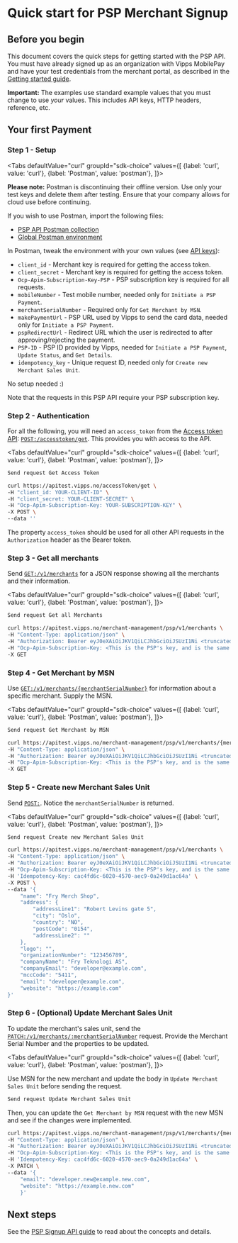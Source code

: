 <!-- START_METADATA
---
title: Quick start for the PSP Merchant Sign up
sidebar_label: Signup Quick start
sidebar_position: 50
description: Quick steps for getting started with the PSP Merchant Signup.
pagination_next: null
pagination_prev: null
---

import ApiSchema from '@theme/ApiSchema';
import Tabs from '@theme/Tabs';
import TabItem from '@theme/TabItem';

END_METADATA -->

# Quick start for PSP Merchant Signup

## Before you begin

This document covers the quick steps for getting started with the PSP API.
You must have already signed up as an organization with Vipps MobilePay and have
your test credentials from the merchant portal, as described in the
[Getting started guide](https://developer.vippsmobilepay.com/docs/getting-started).

**Important:** The examples use standard example values that you must change to
use *your* values. This includes API keys, HTTP headers, reference, etc.

## Your first Payment

### Step 1 - Setup

<Tabs
defaultValue="curl"
groupId="sdk-choice"
values={[
{label: 'curl', value: 'curl'},
{label: 'Postman', value: 'postman'},
]}>
<TabItem value="postman">

**Please note:** Postman is discontinuing their offline version. Use only your test keys and delete them after testing. Ensure that your company allows for cloud use before continuing.

If you wish to use Postman, import the following files:

* [PSP API Postman collection](/tools/vipps-psp-v3-api-postman-collection.json)
* [Global Postman environment](https://github.com/vippsas/vipps-developers/blob/master/tools/vipps-api-global-postman-environment.json)

In Postman, tweak the environment with your own values (see
[API keys](https://developer.vippsmobilepay.com/docs/common-topics/api-keys/)):

* `client_id` - Merchant key is required for getting the access token.
* `client_secret` - Merchant key is required for getting the access token.
* `Ocp-Apim-Subscription-Key-PSP` - PSP subscription key is required for all requests.
* `mobileNumber` - Test mobile number, needed only for `Initiate a PSP Payment`.
* `merchantSerialNumber` - Required only for `Get Merchant by MSN`.
* `makePaymentUrl` - PSP URL used by Vipps to send the card data, needed only for `Initiate a PSP Payment`.
* `pspRedirectUrl` - Redirect URL which the user is redirected to after approving/rejecting the payment.
* `PSP-ID` - PSP ID provided by Vipps, needed for `Initiate a PSP Payment`, `Update Status`, and `Get Details`.
* `idempotency_key` - Unique request ID, needed only for `Create new Merchant Sales Unit`.

</TabItem>
<TabItem value="curl">

No setup needed :)

</TabItem>
</Tabs>

Note that the requests in this PSP API require your PSP subscription key.

### Step 2 - Authentication

For all the following, you will need an `access_token` from the
[Access token API](https://developer.vippsmobilepay.com/docs/APIs/access-token-api):
[`POST:/accesstoken/get`](https://developer.vippsmobilepay.com/api/access-token#tag/Authorization-Service/operation/fetchAuthorizationTokenUsingPost).
This provides you with access to the API.

<Tabs
defaultValue="curl"
groupId="sdk-choice"
values={[
{label: 'curl', value: 'curl'},
{label: 'Postman', value: 'postman'},
]}>
<TabItem value="postman">

```bash
Send request Get Access Token
```

</TabItem>
<TabItem value="curl">

```bash
curl https://apitest.vipps.no/accessToken/get \
-H "client_id: YOUR-CLIENT-ID" \
-H "client_secret: YOUR-CLIENT-SECRET" \
-H "Ocp-Apim-Subscription-Key: YOUR-SUBSCRIPTION-KEY" \
-X POST \
--data ''
```

</TabItem>
</Tabs>

The property `access_token` should be used for all other API requests in the `Authorization` header as the Bearer token.

### Step 3 - Get all merchants

Send
[`GET:/v1/merchants`](https://developer.vippsmobilepay.com/api/psp-signup#tag/Merchant/operation/getMerchants)
for a JSON response showing all the merchants and their information.

<Tabs
defaultValue="curl"
groupId="sdk-choice"
values={[
{label: 'curl', value: 'curl'},
{label: 'Postman', value: 'postman'},
]}>
<TabItem value="postman">

```bash
Send request Get all Merchants
```

</TabItem>
<TabItem value="curl">

```bash
curl https://apitest.vipps.no/merchant-management/psp/v1/merchants \
-H "Content-Type: application/json" \
-H "Authorization: Bearer eyJ0eXAiOiJKV1QiLCJhbGciOiJSUzI1Ni <truncated>" \
-H "Ocp-Apim-Subscription-Key: <This is the PSP's key, and is the same for all the PSP's merchants. Keep it secret.>" \
-X GET
```

</TabItem>
</Tabs>

### Step 4 - Get Merchant by MSN

Use
[`GET:/v1/merchants/{merchantSerialNumber}`](https://developer.vippsmobilepay.com/api/psp-signup#tag/Merchant/operation/getMerchant)
for information about a specific merchant. Supply the MSN.

<Tabs
defaultValue="curl"
groupId="sdk-choice"
values={[
{label: 'curl', value: 'curl'},
{label: 'Postman', value: 'postman'},
]}>
<TabItem value="postman">

```bash
Send request Get Merchant by MSN
```

</TabItem>
<TabItem value="curl">

```bash
curl https://apitest.vipps.no/merchant-management/psp/v1/merchants/{merchantSerialNumber} \
-H "Content-Type: application/json" \
-H "Authorization: Bearer eyJ0eXAiOiJKV1QiLCJhbGciOiJSUzI1Ni <truncated>" \
-H "Ocp-Apim-Subscription-Key: <This is the PSP's key, and is the same for all the PSP's merchants. Keep it secret.>" \
-X GET
```

</TabItem>
</Tabs>

### Step 5 - Create new Merchant Sales Unit

Send [`POST:`](https://developer.vippsmobilepay.com/api/psp-signup#tag/Merchant/operation/addMerchant). Notice the `merchantSerialNumber` is returned.

<Tabs
defaultValue="curl"
groupId="sdk-choice"
values={[
{label: 'curl', value: 'curl'},
{label: 'Postman', value: 'postman'},
]}>
<TabItem value="postman">

```bash
Send request Create new Merchant Sales Unit
```

</TabItem>
<TabItem value="curl">

```bash
curl https://apitest.vipps.no/merchant-management/psp/v1/merchants \
-H "Content-Type: application/json" \
-H "Authorization: Bearer eyJ0eXAiOiJKV1QiLCJhbGciOiJSUzI1Ni <truncated>" \
-H "Ocp-Apim-Subscription-Key: <This is the PSP's key, and is the same for all the PSP's merchants. Keep it secret.>" \
-H 'Idempotency-Key: cac4fd6c-6020-4570-aec9-0a249d1ac64a' \
-X POST \
--data '{
    "name": "Fry Merch Shop",
    "address": {
        "addressLine1": "Robert Levins gate 5",
        "city": "Oslo",
        "country": "NO",
        "postCode": "0154",
        "addressLine2": ""
    },
    "logo": "",
    "organizationNumber": "123456789",
    "companyName": "Fry Teknologi AS",
    "companyEmail": "developer@example.com",
    "mccCode": "5411",
    "email": "developer@example.com",
    "website": "https://example.com"
}'
```

</TabItem>
</Tabs>

### Step 6 - (Optional) Update Merchant Sales Unit

To update the merchant's sales unit, send the
[`PATCH:/v1/merchants/:merchantSerialNumber`](https://developer.vippsmobilepay.com/api/psp-signup#tag/Merchant/operation/patchMerchant)
request. Provide the Merchant Serial Number and the properties to be updated.

<Tabs
defaultValue="curl"
groupId="sdk-choice"
values={[
{label: 'curl', value: 'curl'},
{label: 'Postman', value: 'postman'},
]}>
<TabItem value="postman">

Use MSN for the new merchant and update the body in `Update Merchant Sales Unit` before sending the request.

```bash
Send request Update Merchant Sales Unit
```

Then, you can update the `Get Merchant by MSN` request with the new MSN and see if the changes were implemented.

</TabItem>
<TabItem value="curl">

```bash
curl https://apitest.vipps.no/merchant-management/psp/v1/merchants/{merchantSerialNumber} \
-H "Content-Type: application/json" \
-H "Authorization: Bearer eyJ0eXAiOiJKV1QiLCJhbGciOiJSUzI1Ni <truncated>" \
-H "Ocp-Apim-Subscription-Key: <This is the PSP's key, and is the same for all the PSP's merchants. Keep it secret.>" \
-H 'Idempotency-Key: cac4fd6c-6020-4570-aec9-0a249d1ac64a' \
-X PATCH \
--data '{
    "email": "developer.new@example.new.com",
    "website": "https://example.new.com"
    }'
```

</TabItem>
</Tabs>

## Next steps

See the [PSP Signup API guide](.) to read about the concepts and details.
